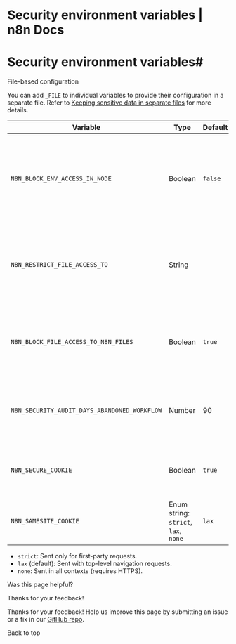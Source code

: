 # Security environment variables | n8n Docs

[ ](https://github.com/n8n-io/n8n-docs/edit/main/docs/hosting/configuration/environment-variables/security.md "Edit this page")

# Security environment variables#

File-based configuration

You can add `_FILE` to individual variables to provide their configuration in a separate file. Refer to [Keeping sensitive data in separate files](../../configuration-methods/#keeping-sensitive-data-in-separate-files) for more details.

Variable | Type | Default | Description  
---|---|---|---  
`N8N_BLOCK_ENV_ACCESS_IN_NODE` | Boolean | `false` | Whether to allow users to access environment variables in expressions and the Code node (false) or not (true).  
`N8N_RESTRICT_FILE_ACCESS_TO` | String |  | Limits access to files in these directories. Provide multiple files as a colon-separated list ("`:`").  
`N8N_BLOCK_FILE_ACCESS_TO_N8N_FILES` | Boolean | `true` | Set to `true` to block access to all files in the `.n8n` directory and user defined configuration files.  
`N8N_SECURITY_AUDIT_DAYS_ABANDONED_WORKFLOW` | Number | 90 | Number of days to consider a workflow abandoned if it's not executed.  
`N8N_SECURE_COOKIE` | Boolean | `true` | Ensures that cookies are only sent over HTTPS, enhancing security.  
`N8N_SAMESITE_COOKIE` | Enum string: `strict`, `lax`, `none` | `lax` | Controls cross-site cookie behavior ([learn more](https://developer.mozilla.org/en-US/docs/Web/HTTP/Headers/Set-Cookie/SameSite)):

  * `strict`: Sent only for first-party requests.
  * `lax` (default): Sent with top-level navigation requests.
  * `none`: Sent in all contexts (requires HTTPS).

  
Was this page helpful? 

Thanks for your feedback! 

Thanks for your feedback! Help us improve this page by submitting an issue or a fix in our [GitHub repo](https://github.com/n8n-io/n8n-docs). 

Back to top